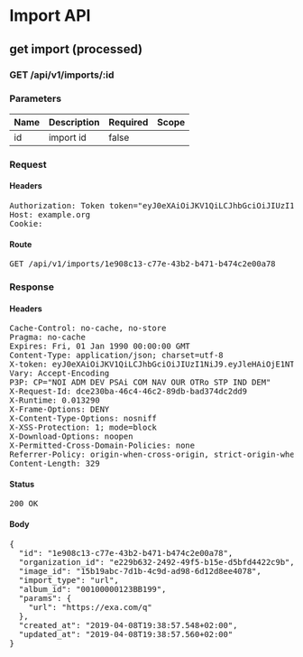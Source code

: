 # Import API

## get import (processed)

### GET /api/v1/imports/:id

### Parameters

| Name | Description | Required | Scope |
|------|-------------|----------|-------|
| id | import id | false |  |

### Request

#### Headers

<pre>Authorization: Token token=&quot;eyJ0eXAiOiJKV1QiLCJhbGciOiJIUzI1NiJ9.eyJleHAiOjE1NTQ3NTk1MzcsImlhdCI6MTU1NDc0NTEzNywidXNlcl9pZCI6Ijk0NWFiOTFmLWFlNzUtNDk2My05YjY4LTE2MjE2YjhmNDkxNyIsImFiaWxpdGllcyI6eyJpbXBvcnRlZF9hbGJ1bSI6eyJBY2Nlc3MiOnsiaW1hZ2VfdXBsb2FkIjp0cnVlfX19fQ.gAaiG0fq1dBC_X0tlSN6UG80j0j1A3Zju5YZkrAVkaY&quot;
Host: example.org
Cookie: </pre>

#### Route

<pre>GET /api/v1/imports/1e908c13-c77e-43b2-b471-b474c2e00a78</pre>

### Response

#### Headers

<pre>Cache-Control: no-cache, no-store
Pragma: no-cache
Expires: Fri, 01 Jan 1990 00:00:00 GMT
Content-Type: application/json; charset=utf-8
X-token: eyJ0eXAiOiJKV1QiLCJhbGciOiJIUzI1NiJ9.eyJleHAiOjE1NTQ3NTk1MzcsImlhdCI6MTU1NDc0NTEzNywidXNlcl9pZCI6Ijk0NWFiOTFmLWFlNzUtNDk2My05YjY4LTE2MjE2YjhmNDkxNyIsImFiaWxpdGllcyI6eyJpbXBvcnRlZF9hbGJ1bSI6eyJBY2Nlc3MiOnsiaW1hZ2VfdXBsb2FkIjp0cnVlfX19fQ.gAaiG0fq1dBC_X0tlSN6UG80j0j1A3Zju5YZkrAVkaY
Vary: Accept-Encoding
P3P: CP=&quot;NOI ADM DEV PSAi COM NAV OUR OTRo STP IND DEM&quot;
X-Request-Id: dce230ba-46c4-46c2-89db-bad374dc2dd9
X-Runtime: 0.013290
X-Frame-Options: DENY
X-Content-Type-Options: nosniff
X-XSS-Protection: 1; mode=block
X-Download-Options: noopen
X-Permitted-Cross-Domain-Policies: none
Referrer-Policy: origin-when-cross-origin, strict-origin-when-cross-origin
Content-Length: 329</pre>

#### Status

<pre>200 OK</pre>

#### Body

<pre>{
  "id": "1e908c13-c77e-43b2-b471-b474c2e00a78",
  "organization_id": "e229b632-2492-49f5-b15e-d5bfd4422c9b",
  "image_id": "15b19abc-7d1b-4c9d-ad98-6d12d8ee4078",
  "import_type": "url",
  "album_id": "00100000123BB199",
  "params": {
    "url": "https://exa.com/q"
  },
  "created_at": "2019-04-08T19:38:57.548+02:00",
  "updated_at": "2019-04-08T19:38:57.560+02:00"
}</pre>
